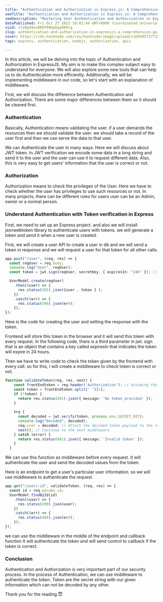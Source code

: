```yaml
---
title: "Authentication and Authorization in Express.js: A Comprehensive Guide"
seoTitle: "Authentication and Authorization in Express.js: A Comprehensive Guide"
seoDescription: "Mastering User Authentication and Authorization in Express.js: From Basics to Advanced Strategies"
datePublished: Fri Oct 27 2023 10:03:44 GMT+0000 (Coordinated Universal Time)
cuid: clo8g49uv000f09mpbqy089cg
slug: authentication-and-authorization-in-expressjs-a-comprehensive-guide
cover: https://cdn.hashnode.com/res/hashnode/image/upload/v1694957177250/bfce4a7f-0678-42c9-bee5-0d8f7fbe31d0.png
tags: express, authentication, nodejs, authorization, apis

---
```


In this article, we will be delving into the topic of Authentication and Authorization in ExpressJS. My aim is to make this complex subject easy to understand for everyone. We will also explore some new tools that can help us to do Authentication more efficiently. Additionally, we will be implementing middleware in our code, so let's start with an explanation of middleware.

First, we will discuss the difference between Authentication and Authorization. There are some major differences between them so it should be cleared first.

### Authentication

Basically, Authentication means validating the user. if a user demands the resources then we should validate the user. we should take a record of the user first and then we can serve the data to that user.

We can Authenticate the user in many ways. Here we will discuss about JWT token. In JWT verification we encode some data in a long string and send it to the user and the user can use it to request different data. Also, this is very easy to get users' information that the user is correct or not.

### Authorization

Authorization means to check the privileges of the User. Here we have to check whether the user has privileges to use such resources or not. In many projects, there can be different roles for users user can be an Admin, owner or a normal person.

### Understand Authentication with Token verification in Express

First, we need to set up an Express project. and also we will install jsonwebtoken library to authenticate users with tokens. we will generate a token and send it when a new user is created.

First, we will create a user API to create a user in db and we will send a token in response and we will request a user for that token for all other calls.

```typescript
app.post("/user", (req, res) => {
  const reqUser = req.body;
  console.log("User", reqUser);
  const token = jwt.sign(reqUser, secretKey, { expiresIn: "24h" }); // Expires in 24 hour

  UserModel.create(reqUser)
    .then((user) => {
      res.status(201).json({user , token } );
    })
    .catch((err) => {
      res.status(500).json(err);
    });
});
```

Here is the code for creating the user and setting the response with the token.

Frontend will store this token in the browser and it will send this token with every request. In the following code, there is a third parameter in jwt. sign that is an object that contains a key called expiresIn that indicates the token will expire in 24 hours.

Then we have to write code to check the token given by the frontend with every call. so for this, I will create a middleware to check token is correct or not.

```typescript
function validateToken(req, res, next) {
    const frontEndtoken = req.header('Authorization'); // Assuming the token is provided in the "Authorization" header
    const token = frontEndtoken.split(' ')[1];
    if (!token) {
      return res.status(401).json({ message: 'No token provided' });
    }
  
    try {
      const decoded = jwt.verify(token, process.env.SECRET_KEY);
      console.log("Decoded", decoded);
      req.user = decoded; // Attach the decoded token payload to the request for later use
      next(); // Continue to the next middleware
    } catch (error) {
      return res.status(401).json({ message: 'Invalid token' });
    }
  }
```

We can use this function as middleware before every request. It will authenticate the user and send the decoded values from the token.

Here is an endpoint to get a user's particular user information. so we will use middleware to authenticate the request.

```typescript
app.get("/user/:id", validateToken, (req, res) => {
  const id = req.params.id;
  UserModel.findById(id)
    .then((user) => {
      res.status(200).json(user);
    })
    .catch((err) => {
      res.status(404).json(err);
    });
});
```

we can use the middleware in the middle of the endpoint and callback function It will authenticate the token and will send control to callback if the token is correct.

### Conclusion

Authentication and Authorization is very important part of our security process. In the process of Authentication, we can use middleware to authenticate the token. Token are the secret string with our given information which can not be decoded by any other.

Thank you for the reading.😇